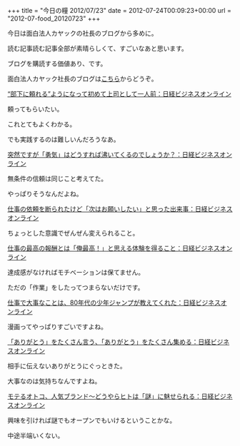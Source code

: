 +++
title = "今日の糧 2012/07/23"
date = 2012-07-24T00:09:23+00:00
url = "2012-07-food_20120723"
+++

今日は面白法人カヤックの社長のブログから多めに。

読む記事読む記事全部が素晴らしくて、すごいなあと思います。

ブログを購読する価値あり、です。

面白法人カヤック社長のブログは[こちら](http://business.nikkeibp.co.jp/article/opinion/20111227/225722/)からどうぞ。 <section> 

<div>
  <a href="http://business.nikkeibp.co.jp/article/opinion/20120111/226026/">“部下に頼れる”ようになって初めて上司として一人前：日経ビジネスオンライン</a>
</div>

頼ってもらいたい。

これとてもよくわかる。

でも実践するのは難しいんだろうなあ。 </section> <section> 

<div>
  <a href="http://business.nikkeibp.co.jp/article/opinion/20120605/232947/">突然ですが「勇気」はどうすれば沸いてくるのでしょうか？：日経ビジネスオンライン</a>
</div>

無条件の信頼は同じこと考えてた。

やっぱりそうなんだよね。 </section> <section> 

<div>
  <a href="http://business.nikkeibp.co.jp/article/opinion/20120517/232220/">仕事の依頼を断られたけど「次はお願いしたい」と思った出来事：日経ビジネスオンライン</a>
</div>

ちょっとした意識でぜんぜん変えられること。 </section> <section> 

<div>
  <a href="http://business.nikkeibp.co.jp/article/opinion/20120406/230710/">仕事の最高の報酬とは「俺最高！」と思える体験を得ること：日経ビジネスオンライン</a>
</div>

達成感がなければモチベーションは保てません。

ただの「作業」をしたってつまらないだけです。 </section> <section> 

<div>
  <a href="http://business.nikkeibp.co.jp/article/opinion/20120312/229709/">仕事で大事なことは、80年代の少年ジャンプが教えてくれた：日経ビジネスオンライン</a>
</div>

漫画ってやっぱりすごいですよね。 </section> <section> 

<div>
  <a href="http://business.nikkeibp.co.jp/article/opinion/20120312/229704/">「ありがとう」をたくさん言う、「ありがとう」をたくさん集める：日経ビジネスオンライン</a>
</div>

相手に伝えないありがとうにぐっときた。

大事なのは気持ちなんですよね。 </section> <section> 

<div>
  <a href="http://business.nikkeibp.co.jp/article/opinion/20120208/226976/">モテるオトコ、人気ブランド～どうやらヒトは「謎」に魅せられる：日経ビジネスオンライン</a>
</div>

興味を引ければ謎でもオープンでもいけるということかな。

中途半端いくない。 </section>